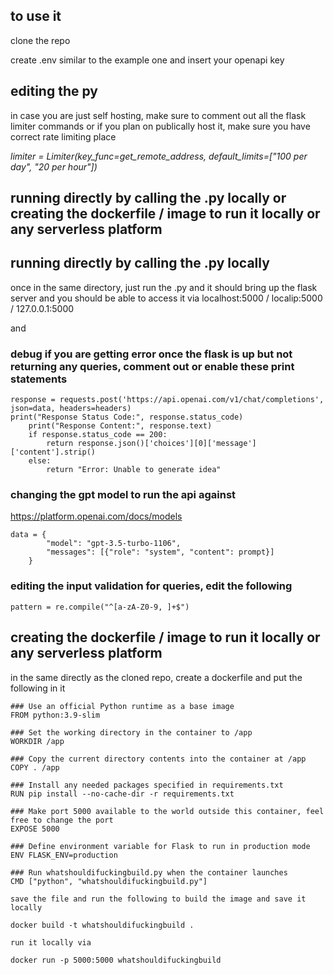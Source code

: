 ## to use it

clone the repo

create .env similar to the example one and insert your openapi key

## editing the py

in case you are just self hosting, make sure to comment out all the flask limiter commands or if you plan on publically host it, make sure you have correct rate limiting place

*limiter = Limiter(key_func=get_remote_address, default_limits=["100 per day", "20 per hour"])*

## running directly by calling the .py locally or creating the dockerfile / image to run it locally or any serverless platform

## running directly by calling the .py locally

once in the same directory, just run the .py and it should bring up the flask server and you should be able to access it via localhost:5000 / localip:5000 / 127.0.0.1:5000 

and 

### debug if you are getting error once the flask is up but not returning any queries, comment out or enable these print statements
```
response = requests.post('https://api.openai.com/v1/chat/completions', json=data, headers=headers)
print("Response Status Code:", response.status_code)
    print("Response Content:", response.text)
    if response.status_code == 200:
        return response.json()['choices'][0]['message']['content'].strip()
    else:
        return "Error: Unable to generate idea"
```
### changing the gpt model to run the api against

https://platform.openai.com/docs/models

```
data = {
        "model": "gpt-3.5-turbo-1106",
        "messages": [{"role": "system", "content": prompt}]
    }
```
### editing the input validation for queries, edit the following
```
pattern = re.compile("^[a-zA-Z0-9, ]+$")
```

## creating the dockerfile / image to run it locally or any serverless platform

in the same directly as the cloned repo, create a dockerfile and put the following in it

```
### Use an official Python runtime as a base image
FROM python:3.9-slim

### Set the working directory in the container to /app
WORKDIR /app

### Copy the current directory contents into the container at /app
COPY . /app

### Install any needed packages specified in requirements.txt
RUN pip install --no-cache-dir -r requirements.txt

### Make port 5000 available to the world outside this container, feel free to change the port
EXPOSE 5000

### Define environment variable for Flask to run in production mode
ENV FLASK_ENV=production

### Run whatshouldifuckingbuild.py when the container launches
CMD ["python", "whatshouldifuckingbuild.py"]

save the file and run the following to build the image and save it locally

docker build -t whatshouldifuckingbuild .

run it locally via 

docker run -p 5000:5000 whatshouldifuckingbuild
```